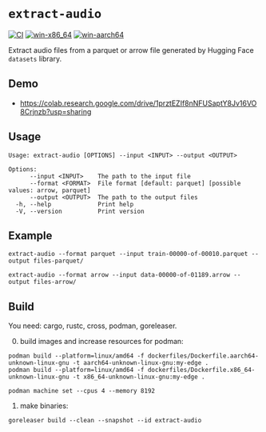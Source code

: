 # `extract-audio`

[![CI](https://github.com/egorsmkv/extract-audio/actions/workflows/ci.yml/badge.svg)](https://github.com/egorsmkv/extract-audio/actions/workflows/ci.yml)
[![win-x86_64](https://github.com/egorsmkv/extract-audio/actions/workflows/win-x86_64.yml/badge.svg)](https://github.com/egorsmkv/extract-audio/actions/workflows/win-x86_64.yml)
[![win-aarch64](https://github.com/crs-org/extract-audio/actions/workflows/win-aarch64.yml/badge.svg)](https://github.com/crs-org/extract-audio/actions/workflows/win-aarch64.yml)

Extract audio files from a parquet or arrow file generated by Hugging Face `datasets` library.

## Demo

- https://colab.research.google.com/drive/1prztEZIf8nNFUSaptY8Jv16VO8Crjnzb?usp=sharing

## Usage

```
Usage: extract-audio [OPTIONS] --input <INPUT> --output <OUTPUT>

Options:
      --input <INPUT>    The path to the input file
      --format <FORMAT>  File format [default: parquet] [possible values: arrow, parquet]
      --output <OUTPUT>  The path to the output files
  -h, --help             Print help
  -V, --version          Print version
```

## Example

```
extract-audio --format parquet --input train-00000-of-00010.parquet --output files-parquet/

extract-audio --format arrow --input data-00000-of-01189.arrow --output files-arrow/
```

## Build

You need: cargo, rustc, cross, podman, goreleaser.

0. build images and increase resources for podman:

```shell
podman build --platform=linux/amd64 -f dockerfiles/Dockerfile.aarch64-unknown-linux-gnu -t aarch64-unknown-linux-gnu:my-edge .
podman build --platform=linux/amd64 -f dockerfiles/Dockerfile.x86_64-unknown-linux-gnu -t x86_64-unknown-linux-gnu:my-edge .

podman machine set --cpus 4 --memory 8192
```

1. make binaries:

```shell
goreleaser build --clean --snapshot --id extract-audio
```
